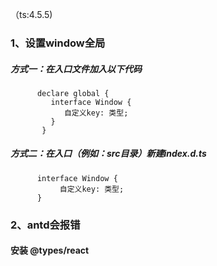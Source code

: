（ts:4.5.5)
### 1、设置window全局
     
##### 方式一：在入口文件加入以下代码
          declare global {
             interface Window {
                自定义key: 类型;
             }
           }
##### 方式二：在入口（例如：src目录）新建index.d.ts
          interface Window {
               自定义key: 类型;
          }
           
### 2、antd会报错

#### 安装  @types/react
